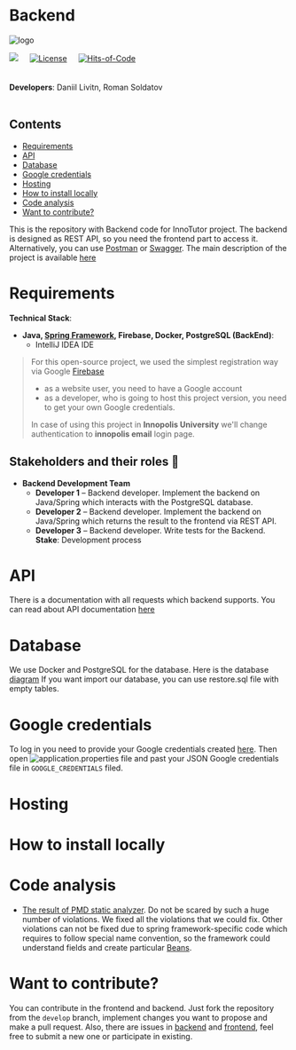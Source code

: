 # Backend

![logo](https://user-images.githubusercontent.com/44948387/136674082-18921bd1-b4f5-40d3-81bf-f98028c159c6.png)   <br>

<img src="https://img.shields.io/github/stars/InnoTutor/Backend?style=social">   ᅠ [![License](https://img.shields.io/badge/license-MIT-green.svg)](https://github.com/InnoTutor/Backend/blob/main/LICENSE) ᅠ   [![Hits-of-Code](https://hitsofcode.com/github/InnoTutor/Backend?branch=main)](https://hitsofcode.com/github/InnoTutor/Backend/view?branch=main)<br><br><br>
**Developers**: Daniil Livitn, Roman Soldatov
<br><br>

## Contents
- [Requirements](#requirements)
- [API](#api)
- [Database](#database)
- [Google credentials](#credentials)
- [Hosting](#hosting)
- [How to install locally](#installation)
- [Code analysis](#code)
- [Want to contribute?](#contribution)

This is the repository with Backend code for InnoTutor project. The backend is designed as REST API, so you need the frontend part to access it. Alternatively, you can use [Postman](https://www.postman.com) or [Swagger](https://swagger.io).
The main description of the project is available [here](https://github.com/InnoTutor/README)

# Requirements
**Technical Stack**: <br>
* **Java, [Spring Framework](https://spring.io/projects/spring-framework), Firebase, Docker, PostgreSQL (BackEnd)**: <br>
  * IntelliJ IDEA IDE
> For this open-source project, we used the simplest registration way via Google [Firebase](https://firebase.google.com)
> - as a website user, you need to have a Google account
> - as a developer, who is going to host this project version, you need to get your own Google credentials.
> 
> In case of using this project in **Innopolis University** we'll change authentication to **innopolis email** login page.

## Stakeholders and their roles 👤
* **Backend Development Team**
  * **Developer 1** – Backend developer. Implement the backend on Java/Spring which interacts with the PostgreSQL database.
  * **Developer 2** – Backend developer. Implement the backend on Java/Spring which returns the result to the frontend via REST API.
  * **Developer 3** – Backend developer. Write tests for the Backend. <br>
 **Stake**: Development process

# API
There is a documentation with all requests which backend supports.
You can read about API documentation [here](https://documenter.getpostman.com/view/16213957/UUy65PgU)

# Database
We use Docker and PostgreSQL for the database.
Here is the database [diagram](https://github.com/InnoTutor/README/blob/main/UMLDiagrams/DatabaseDiagram.md)
If you want import our database, you can use restore.sql file with empty tables.

# Google credentials
To log in you need to provide your Google credentials created [here](https://firebase.google.com).
Then open ![application.properties](/src/main/resources/application.properties) file and past your JSON Google credentials file in `GOOGLE_CREDENTIALS` filed.

# Hosting


# How to install locally

# Code analysis
* [The result of PMD static analyzer](https://github.com/InnoTutor/README/blob/main/StaticAnaylyzer/result.md). Do not be scared by such a huge number of violations. We fixed all the violations that we could fix. Other violations can not be fixed due to spring framework-specific code which requires to follow special name convention, so the framework could understand fields and create particular [Beans](https://docs.spring.io/spring-framework/docs/current/reference/html/core.html#beans-definition).

# Want to contribute?
You can contribute in the frontend and backend. Just fork the repository from the `develop` branch, implement changes you want to propose and make a pull request.
Also, there are issues in [backend](https://github.com/InnoTutor/Backend/issues) and [frontend](https://github.com/InnoTutor/Frontend/issues), feel free to submit a new one or participate in existing.
